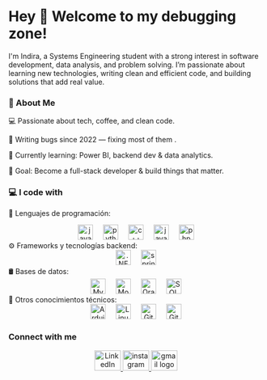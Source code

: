 

<h1 align="left">Hey 👋 Welcome to my debugging zone!</h1>

<p align="left">
I'm Indira, a Systems Engineering student with a strong interest in software development, data analysis, and problem solving.  
I’m passionate about learning new technologies, writing clean and efficient code, and building solutions that add real value.  
</p>

### 🚀 About Me  
💻 Passionate about tech, coffee, and clean code.  

🐞 Writing bugs since 2022 — fixing most of them .

🌱 Currently learning: Power BI, backend dev & data analytics.

🎯 Goal: Become a full-stack developer & build things that matter.


### 💻 I code with

🧠 Lenguajes de programación:
<div align="center"> <img src="https://cdn.jsdelivr.net/gh/devicons/devicon/icons/java/java-original.svg" height="30" alt="java logo" /> <img width="12" /> <img src="https://cdn.jsdelivr.net/gh/devicons/devicon/icons/python/python-original.svg" height="30" alt="python logo" /> <img width="12" /> <img src="https://cdn.jsdelivr.net/gh/devicons/devicon/icons/cplusplus/cplusplus-original.svg" height="30" alt="c++ logo" /> <img width="12" /> <img src="https://cdn.jsdelivr.net/gh/devicons/devicon/icons/javascript/javascript-original.svg" height="30" alt="javascript logo" /> <img width="12" /> <img src="https://cdn.jsdelivr.net/gh/devicons/devicon/icons/php/php-original.svg" height="30" alt="php logo" /> </div>
⚙️ Frameworks y tecnologías backend:
<div align="center"> <img src="https://cdn.jsdelivr.net/gh/devicons/devicon/icons/dotnetcore/dotnetcore-original.svg" height="30" alt=".NET Core logo" /> <img width="12" /> <img src="https://cdn.jsdelivr.net/gh/devicons/devicon/icons/spring/spring-original.svg" height="30" alt="spring logo" /> </div>
🛢️ Bases de datos:
<div align="center"> <img src="https://cdn.jsdelivr.net/gh/devicons/devicon/icons/mysql/mysql-original.svg" height="30" alt="MySQL logo" /> <img width="12" /> <img src="https://cdn.jsdelivr.net/gh/devicons/devicon/icons/mongodb/mongodb-original.svg" height="30" alt="MongoDB logo" /> <img width="12" /> <img src="https://cdn.jsdelivr.net/gh/devicons/devicon/icons/oracle/oracle-original.svg" height="30" alt="Oracle logo" /> <img width="12" /> <img src="https://cdn.jsdelivr.net/gh/devicons/devicon/icons/microsoftsqlserver/microsoftsqlserver-plain.svg" height="30" alt="SQL Server logo" /> </div>
🧪 Otros conocimientos técnicos:
<div align="center"> <img src="https://cdn.jsdelivr.net/gh/devicons/devicon/icons/arduino/arduino-original.svg" height="30" alt="Arduino logo" /> <img width="12" /> <img src="https://cdn.jsdelivr.net/gh/devicons/devicon/icons/linux/linux-original.svg" height="30" alt="Linux logo" /> <img width="12" /> <img src="https://cdn.jsdelivr.net/gh/devicons/devicon/icons/git/git-original.svg" height="30" alt="Git logo" /> <img width="12" /> <img src="https://cdn.jsdelivr.net/gh/devicons/devicon/icons/github/github-original.svg" height="30" alt="GitHub logo" /> </div>



### Connect with me

<div align="center">
  <a href="https://www.linkedin.com/in/aida-indira-ram%C3%ADrez-guzm%C3%A1n-162624199/" target="_blank">
    <img src="https://raw.githubusercontent.com/maurodesouza/profile-readme-generator/master/src/assets/icons/social/linkedin/default.svg" width="52" height="40" alt="LinkedIn logo" />

  </a>
  <a href="https://www.instagram.com/indiraguz_/" target="_blank">
    <img src="https://raw.githubusercontent.com/maurodesouza/profile-readme-generator/master/src/assets/icons/social/instagram/default.svg" width="52" height="40" alt="instagram logo"  />
  </a>
  <a href="mailto:indiraguz04@gmail.com" target="_blank">
    <img src="https://raw.githubusercontent.com/maurodesouza/profile-readme-generator/master/src/assets/icons/social/gmail/default.svg" width="52" height="40" alt="gmail logo"  />
  </a>
</div>

###

